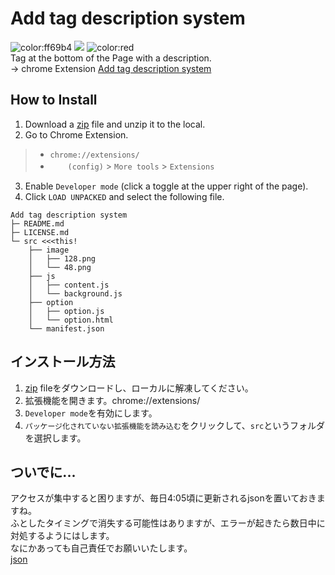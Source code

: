 # Add tag description system
![color:ff69b4](https://img.shields.io/badge/Language-JP/EN-green) ![](https://img.shields.io/github/v/release/rta-technology/add-tag-description-system?include_prereleases) ![color:red](https://img.shields.io/github/downloads/rta-technology/add-tag-description-system/total)   
Tag at the bottom of the Page with a description.  
→ chrome Extension [Add tag description system](https://chrome.google.com/webstore/detail/add-tag-discription-syste/chihgmiknkmejndbpilmoopjlpfpjljg)

## How to Install
1. Download a [zip](https://github.com/RTa-technology/add-tag-description-system/releases/tag/v0.2-beta) file and unzip it to the local.
2. Go to Chrome Extension.
> * `chrome://extensions/`
> * 　　`(config)` > `More tools` > `Extensions`
3. Enable `Developer mode` (click a toggle at the upper right of the page).
4. Click `LOAD UNPACKED` and select the following file.
```
Add tag description system
├─ README.md
├─ LICENSE.md
└─ src <<<this!
    ├── image
    │   ├── 128.png
    │   └── 48.png
    ├── js
    │   ├── content.js
    │   └── background.js
    ├── option
    │   ├── option.js
    │   └── option.html
    └── manifest.json
```

## インストール方法
1. [zip](https://github.com/RTa-technology/add-tag-description-system/releases/tag/v0.1-alpha) fileをダウンロードし、ローカルに解凍してください。
2. 拡張機能を開きます。chrome://extensions/
3. `Developer mode`を有効にします。
4. `パッケージ化されていない拡張機能を読み込む`をクリックして、`src`というフォルダを選択します。

## ついでに...  
アクセスが集中すると困りますが、毎日4:05頃に更新されるjsonを置いておきますね。  
ふとしたタイミングで消失する可能性はありますが、エラーが起きたら数日中に対処するようにはします。  
なにかあっても自己責任でお願いいたします。  
[json](https://script.google.com/macros/s/AKfycbwJCGLDJtZeBQ9pmnFfb8xwiLbIA2Wd_8vB4WPiEXAyx214SbM/exec)

